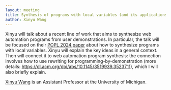 ```yaml
---
layout: meeting
title: Synthesis of programs with local variables (and its applications to web automation)
author: Xinyu Wang
---
```


Xinyu will talk about a recent line of work that aims to synthesize web automation programs from user demonstrations. In particular, the talk will be focused on their [POPL 2024 paper](https://dl.acm.org/doi/abs/10.1145/3632894) about how to synthesize programs with local variables. Xinyu will explain the key ideas in a general context. Then will connect it to web automation program synthesis: the connection involves how to use rewriting for programming-by-demonstration (more details: https://dl.acm.org/doi/abs/10.1145/3519939.3523711), which I will also briefly explain. 

[Xinyu Wang](https://web.eecs.umich.edu/~xwangsd/) is an Assistant Professor at the University of Michigan.
